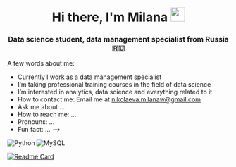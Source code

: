 <h1 align="center">Hi there, I'm Milana
<img src="https://github.com/blackcater/blackcater/raw/main/images/Hi.gif" height="32"/></h1>
<h3 align="center">Data science student, data management specialist from Russia 🇷🇺</h3>


A few words about me:

-  Currently I work as a data management specialist
-  I’m taking professional training courses in the field of data science
-  I’m interested in analytics, data science and everything related to it
-  How to contact me: Email me at nikolaeva.milanaw@gmail.com
-  Ask me about ...
-  How to reach me: ...
-  Pronouns: ...
-  Fun fact: ...
-->

![Python](https://img.shields.io/badge/python-3670A0?style=for-the-badge&logo=python&logoColor=ffdd54)
![MySQL](https://img.shields.io/badge/mysql-%2300f.svg?style=for-the-badge&logo=mysql&logoColor=white)

[![Readme Card](https://github-readme-stats.vercel.app/api/pin/?username=MilanaPoskanuraghazra&repo=Data_Science_Projects_Portfoliogithub-readme-stats)](https://github.com/MilanaPosk/Data_Science_Projects_Portfolio)
